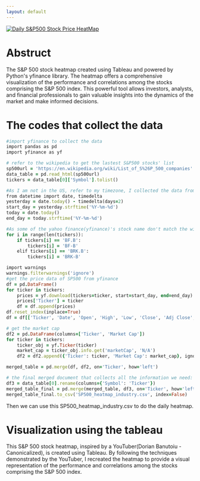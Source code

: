 ```yaml
---
layout: default
---
```


<div class='tableauPlaceholder' id='viz1715484213325' style='position: relative'>
  <noscript>
    <a href='#'>
      <img alt='Daily S&P500 Stock Price HeatMap' src='https:&#47;&#47;public.tableau.com&#47;static&#47;images&#47;Da&#47;DailySP500HeatMap&#47;Dashboard1&#47;1_rss.png' style='border: none' />
    </a>
  </noscript>
  <object class='tableauViz' style='display:none;'>
    <param name='host_url' value='https%3A%2F%2Fpublic.tableau.com%2F' />
    <param name='embed_code_version' value='3' />
    <param name='site_root' value='' />
    <param name='name' value='DailySP500HeatMap/Dashboard1' />
    <param name='tabs' value='no' />
    <param name='toolbar' value='yes' />
    <param name='static_image' value='https://public.tableau.com/static/images/Da/DailySP500HeatMap/Dashboard1/1.png' />
    <param name='animate_transition' value='yes' />
    <param name='display_static_image' value='yes' />
    <param name='display_spinner' value='yes' />
    <param name='display_overlay' value='yes' />
    <param name='display_count' value='yes' />
    <param name='language' value='en-US' />
  </object>
</div>
<script type='text/javascript'>
  var divElement = document.getElementById('viz1715484213325');
  var vizElement = divElement.getElementsByTagName('object')[0];
  if (divElement.offsetWidth > 800) {
    vizElement.style.width = '100%';
    vizElement.style.maxWidth = '1230px';
    vizElement.style.height = (divElement.offsetWidth * 0.75) + 'px';
    vizElement.style.maxHeight = '755px';
  } else if (divElement.offsetWidth > 500) {
    vizElement.style.width = '100%';
    vizElement.style.maxWidth = '1230px';
    vizElement.style.height = (divElement.offsetWidth * 0.75) + 'px';
    vizElement.style.maxHeight = '755px';
  } else {
    vizElement.style.width = '100%';
    vizElement.style.height = '827px';
  }
  var scriptElement = document.createElement('script');
  scriptElement.src = 'https://public.tableau.com/javascripts/api/viz_v1.js';
  vizElement.parentNode.insertBefore(scriptElement, vizElement);
</script>

# Abstruct
The S&P 500 stock heatmap created using Tableau and powered by Python's yfinance library. The heatmap offers a comprehensive visualization of the performance and correlations among the stocks comprising the S&P 500 index. This powerful tool allows investors, analysts, and financial professionals to gain valuable insights into the dynamics of the market and make informed decisions.
# The codes that collect the data
```ruby
#import yfinance to collect the data
import pandas as pd
import yfinance as yf
```

```ruby
# refer to the wikipedia to get the lastest S&P500 stocks' list
sp500url = 'https://en.wikipedia.org/wiki/List_of_S%26P_500_companies'
data_table = pd.read_html(sp500url)
tickers = data_table[0]['Symbol'].tolist()
```

```ruby
#As I am not in the US, refer to my timezone, I collected the data from the day before yesterday and yesterday to collect the close price and other stock information, for example, in my timezone:2024-05-10, and the US stock market hasn't opened yet. So I collected the time from 2024-05-08 to 2024-05-09, which I can do the difference and get the percentage rise or fall in stock. You can refer to your timezone to adjust these codes, or you can just remove them, and let the yfinance collect all-time prices of the SP500 stock.
from datetime import date, timedelta
yesterday = date.today() - timedelta(days=2)
start_day = yesterday.strftime('%Y-%m-%d')
today = date.today()
end_day = today.strftime('%Y-%m-%d')
```
```ruby
#As some of the yahoo finance(yfinance)'s stock name don't match the wikipedia's stock names:, we need to rename them.
for i in range(len(tickers)):
    if tickers[i] == 'BF.B':
        tickers[i] = 'BF-B'
    elif tickers[i] == 'BRK.B':
        tickers[i] = 'BRK-B'
```
```ruby
import warnings
warnings.filterwarnings('ignore')
#get the price data of SP500 from yfinance
df = pd.DataFrame()
for ticker in tickers:
    prices = yf.download(tickers=ticker, start=start_day, end=end_day)
    prices['Ticker'] = ticker
    df = df.append(prices)
df.reset_index(inplace=True)
df = df[['Ticker', 'Date', 'Open', 'High', 'Low', 'Close', 'Adj Close', 'Volume']]
```

```ruby
# get the market cap
df2 = pd.DataFrame(columns=['Ticker', 'Market Cap'])
for ticker in tickers:
    ticker_obj = yf.Ticker(ticker)
    market_cap = ticker_obj.info.get('marketCap', 'N/A')
    df2 = df2.append({'Ticker': ticker, 'Market Cap': market_cap}, ignore_index=True)
```

```ruby
merged_table = pd.merge(df, df2, on='Ticker', how='left')
```

```ruby
# the final merged document that collects all the information we need: Ticker, Date, Open, High, Low, Close, Adj Close, Volume, Market Cap, Security, GICS Sector, GICS, Sub-Industry, Headquarters, Location, Date, added, CIK, Founded
df3 = data_table[0].rename(columns={'Symbol': 'Ticker'})
merged_table_final = pd.merge(merged_table, df3, on='Ticker', how='left')
merged_table_final.to_csv('SP500_heatmap_industry.csv', index=False)
```

Then we can use this SP500_heatmap_industry.csv to do the daily heatmap.

# Visualization using the tableau
This S&P 500 stock heatmap, inspired by a YouTuber(Dorian Banutoiu - Canonicalized), is created using Tableau. By following the techniques demonstrated by the YouTuber, I recreated the heatmap to provide a visual representation of the performance and correlations among the stocks comprising the S&P 500 index.

